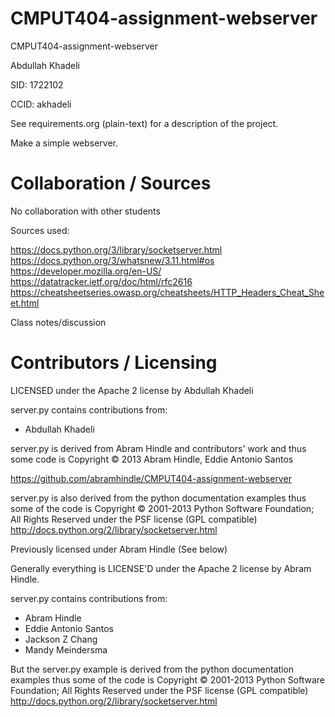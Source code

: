 CMPUT404-assignment-webserver
=============================

CMPUT404-assignment-webserver

Abdullah Khadeli

SID: 1722102

CCID: akhadeli

See requirements.org (plain-text) for a description of the project.

Make a simple webserver.

Collaboration / Sources
=======================

No collaboration with other students

Sources used:

https://docs.python.org/3/library/socketserver.html
https://docs.python.org/3/whatsnew/3.11.html#os
https://developer.mozilla.org/en-US/
https://datatracker.ietf.org/doc/html/rfc2616
https://cheatsheetseries.owasp.org/cheatsheets/HTTP_Headers_Cheat_Sheet.html

Class notes/discussion

Contributors / Licensing
========================

LICENSED under the Apache 2 license by Abdullah Khadeli

server.py contains contributions from:

* Abdullah Khadeli

server.py is derived from Abram Hindle and contributors' work
and thus some code is Copyright © 2013 Abram Hindle, Eddie Antonio Santos

https://github.com/abramhindle/CMPUT404-assignment-webserver

server.py is also derived from the python documentation
examples thus some of the code is Copyright © 2001-2013 Python
Software Foundation; All Rights Reserved under the PSF license (GPL
compatible) http://docs.python.org/2/library/socketserver.html

Previously licensed under Abram Hindle (See below)

Generally everything is LICENSE'D under the Apache 2 license by Abram Hindle.

server.py contains contributions from:

* Abram Hindle
* Eddie Antonio Santos
* Jackson Z Chang
* Mandy Meindersma 

But the server.py example is derived from the python documentation
examples thus some of the code is Copyright © 2001-2013 Python
Software Foundation; All Rights Reserved under the PSF license (GPL
compatible) http://docs.python.org/2/library/socketserver.html
